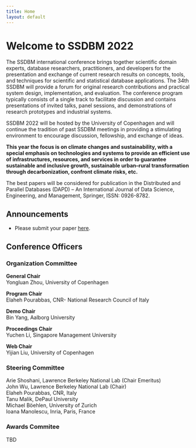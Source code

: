 ```yaml
---
title: Home
layout: default
---
```


# Welcome to SSDBM 2022
The SSDBM international conference brings together scientific domain experts, database researchers, practitioners, and developers for the presentation and exchange of current research results on concepts, tools, and techniques for scientific and statistical database applications. The 34th SSDBM will provide a forum for original research contributions and practical system design, implementation, and evaluation. The conference program typically consists of a single track to facilitate discussion and contains presentations of invited talks, panel sessions, and demonstrations of research prototypes and industrial systems.

SSDBM 2022 will be hosted by the University of Copenhagen and will continue the tradition of past SSDBM meetings in providing a stimulating environment to encourage discussion, fellowship, and exchange of ideas.

**This year the focus is on climate changes and sustainability, with a special emphasis on technologies and systems to provide an efficient use of infrastructures, resources, and services in order to guarantee sustainable and inclusive growth, sustainable urban–rural transformation through decarbonization, confront climate risks, etc.**

The best papers will be considered for publication in the Distributed and Parallel Databases (DAPD) – An International Journal of Data Science, Engineering, and Management, Springer, ISSN: 0926-8782.

## Announcements
<ul>
  <!-- <li><a href="https://ssdbm.org/2021/awards">Awards</a> are posted.</li> -->
  <!-- <li><a href="https://ssdbm.org/2021/register">Registration</a> link is open.</li> -->
  <!-- <li>Registration deadline for authors is June 18, 2021</li> -->
  <!-- <li>Registration deadline for participants is July 7, 2021</li> -->
  <!-- <li>Submission deadline has been extended to March 21, 2021</li> -->
  <li>Please submit your paper <a href="https://easychair.org/conferences/?conf=ssdbm2022">here</a>.</li>
  <!-- <li>Notifications are extended to May 16, 2021.</li> -->
  <!-- <li><b>SSDBM 2021 will be an online event</b> with no physical meeting taking place.</li> -->
</ul>

## Conference Officers

### Organization Committee
**General Chair**  
Yongluan Zhou, University of Copenhagen<br>

**Program Chair**<br>
Elaheh Pourabbas, CNR- National Research Council of Italy<br>

**Demo Chair**  
Bin Yang, Aalborg University<br>

**Proceedings Chair**  
Yuchen Li, Singapore Management University<br>

**Web Chair**  
Yijian Liu, University of Copenhagen<br>

### Steering Committee
Arie Shoshani, Lawrence Berkeley National Lab (Chair Emeritus)<br>
John Wu, Lawrence Berkeley National Lab (Chair)<br>
Elaheh Pourabbas, CNR, Italy<br>
Tanu Malik, DePaul University<br>
Michael Böehlen, University of Zurich<br>
Ioana Manolescu, Inria, Paris, France<br>

### Awards Commitee
TBD<br>
<!-- [Johann Gamper](https://www.inf.unibz.it/~gamper/), Free University of Bozen-Bolzano, Italy<br> -->
